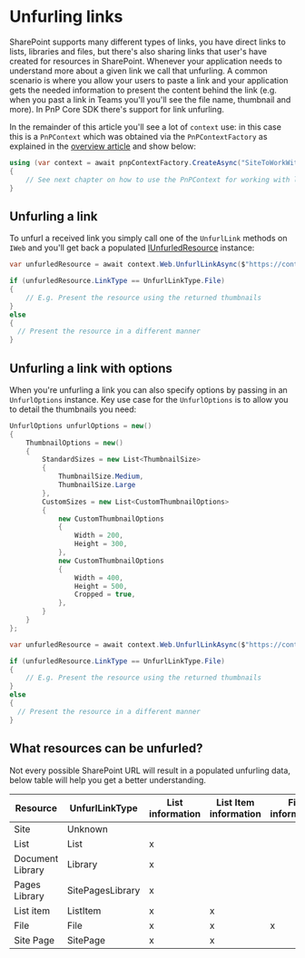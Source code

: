 # Unfurling links

SharePoint supports many different types of links, you have direct links to lists, libraries and files, but there's also sharing links that user's have created for resources in SharePoint. Whenever your application needs to understand more about a given link we call that unfurling. A common scenario is where you allow your users to paste a link and your application gets the needed information to present the content behind the link (e.g. when you past a link in Teams you'll you'll see the file name, thumbnail and more). In PnP Core SDK there's support for link unfurling.

In the remainder of this article you'll see a lot of `context` use: in this case this is a `PnPContext` which was obtained via the `PnPContextFactory` as explained in the [overview article](readme.md) and show below:

```csharp
using (var context = await pnpContextFactory.CreateAsync("SiteToWorkWith"))
{
    // See next chapter on how to use the PnPContext for working with lists
}
```

## Unfurling a link

To unfurl a received link you simply call one of the `UnfurlLink` methods on `IWeb` and you'll get back a populated [IUnfurledResource](https://pnp.github.io/pnpcore/api/PnP.Core.Model.SharePoint.IUnfurledResource.html) instance:

```csharp
var unfurledResource = await context.Web.UnfurlLinkAsync($"https://contoso.sharepoint.com/:li:/s/mysitename/Ey-0-TrWIcxChNFTqyeIm7EB_ktJbcLFxa-EIkZedafGYQ?e=PhOfF5");

if (unfurledResource.LinkType == UnfurlLinkType.File)
{
    // E.g. Present the resource using the returned thumbnails
}
else
{
  // Present the resource in a different manner
}
```

## Unfurling a link with options

When you're unfurling a link you can also specify options by passing in an `UnfurlOptions` instance. Key use case for the `UnfurlOptions` is to allow you to detail the thumbnails you need:

```csharp
UnfurlOptions unfurlOptions = new()
{
    ThumbnailOptions = new()
    {
        StandardSizes = new List<ThumbnailSize>
        {
            ThumbnailSize.Medium,
            ThumbnailSize.Large
        },
        CustomSizes = new List<CustomThumbnailOptions>
        {
            new CustomThumbnailOptions
            {
                Width = 200,
                Height = 300,
            },
            new CustomThumbnailOptions
            {
                Width = 400,
                Height = 500,
                Cropped = true,
            },
        }
    }
};

var unfurledResource = await context.Web.UnfurlLinkAsync($"https://contoso.sharepoint.com/:li:/s/mysitename/Ey-0-TrWIcxChNFTqyeIm7EB_ktJbcLFxa-EIkZedafGYQ?e=PhOfF5", unfurlOptions);

if (unfurledResource.LinkType == UnfurlLinkType.File)
{
    // E.g. Present the resource using the returned thumbnails
}
else
{
  // Present the resource in a different manner
}
```

## What resources can be unfurled?

Not every possible SharePoint URL will result in a populated unfurling data, below table will help you get a better understanding.

Resource | UnfurlLinkType | List information | List Item information | File information | Thumbnails
---------|----------------|------------------|-----------------------|------------------|-----------
Site | Unknown | | | |
List | List | x | | |
Document Library | Library | x | | |
Pages Library | SitePagesLibrary | x | | |
List item | ListItem | x | x | |
File | File | x | x | x | x
Site Page | SitePage | x | x | |
